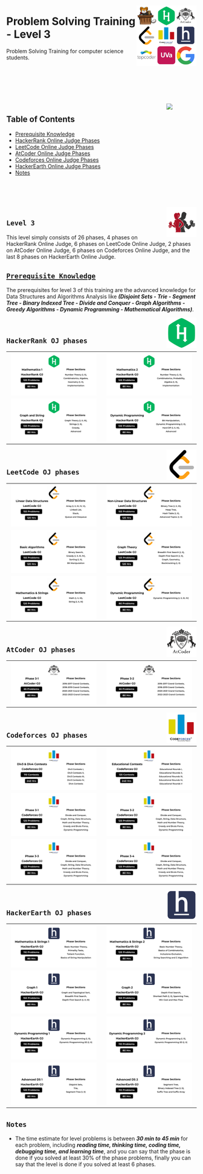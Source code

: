 <picture><img align="right" width="160" src="/logos/problem-solving-training.png"></img></picture>

# Problem Solving Training - Level 3
Problem Solving Training for computer science students.

<br><br><br><br>

<br>
<picture><img align="right" width="80" src="https://github.com/cs-MohamedAyman/cs-MohamedAyman/blob/master/repos-icons/agenda.png"></img></picture>

## Table of Contents
  * [Prerequisite Knowledge](#prerequisite-knowledge)
  * [HackerRank Online Judge Phases](#hackerrank-oj-phases)
  * [LeetCode Online Judge Phases](#leetcode-oj-phases)
  * [AtCoder Online Judge Phases](#atcoder-oj-phases)
  * [Codeforces Online Judge Phases](#codeforces-oj-phases)
  * [HackerEarth Online Judge Phases](#hackerearth-oj-phases)
  * [Notes](#notes)

<br><br><br><br>
<picture><img align="right" width="80" src="/logos/level-3.png"></img></picture>

## `Level 3`

This level simply consists of 26 phases, 4 phases on HackerRank Online Judge, 6 phases on LeetCode Online Judge, 2 phases on AtCoder Online Judge, 6 phases on Codeforces Online Judge, and the last 8 phases on HackerEarth Online Judge.

## [`Prerequisite Knowledge`](https://github.com/cs-MohamedAyman/Computer-Science-Trainings/blob/master/Advanced-Data-Structures-and-Algorithms/README.md)
The prerequisites for level 3 of this training are the advanced knowledge for Data Structures and Algorithms Analysis like ***(Disjoint Sets - Trie - Segment Tree - Binary Indexed Tree - Divide and Conquer - Graph Algorithms - Greedy Algorithms - Dynamic Programming - Mathematical Algorithms)***.

<picture><img align="right" width="80" src="/logos/hackerrank.png"></img></picture>
<br>

## `HackerRank OJ phases`

<table>
    <tbody>
        <tr>
<td align="center"><a href="/level-3/hackerrank/mathematics-1">              <img width="95%" src="/logos/hackerrank-07.png"></img></a></td>
<td align="center"><a href="/level-3/hackerrank/mathematics-2">              <img width="95%" src="/logos/hackerrank-08.png"></img></a></td>
        </tr>
        <tr>
<td align="center"><a href="/level-3/hackerrank/graph-string">               <img width="95%" src="/logos/hackerrank-09.png"></img></a></td>
<td align="center"><a href="/level-3/hackerrank/dynamic-programming">        <img width="95%" src="/logos/hackerrank-10.png"></img></a></td>
        </tr>
    </tbody>
</table>

<picture><img align="right" width="80" src="/logos/leetcode.png"></img></picture>
<br>

## `LeetCode OJ phases`

<table>
    <tbody>
        <tr>
<td align="center"><a href="/level-3/leetcode/linear-data-structures">       <img width="95%" src="/logos/leetcode-07.png"></img></a></td>
<td align="center"><a href="/level-3/leetcode/non-linear-data-structures">   <img width="95%" src="/logos/leetcode-08.png"></img></a></td>
        </tr>
        <tr>
<td align="center"><a href="/level-3/leetcode/basic-algorithms">             <img width="95%" src="/logos/leetcode-09.png"></img></a></td>
<td align="center"><a href="/level-3/leetcode/graph-theory">                 <img width="95%" src="/logos/leetcode-10.png"></img></a></td>
        </tr>
        <tr>
<td align="center"><a href="/level-3/leetcode/mathematics-strings">          <img width="95%" src="/logos/leetcode-11.png"></img></a></td>
<td align="center"><a href="/level-3/leetcode/dynamic-programming">          <img width="95%" src="/logos/leetcode-12.png"></img></a></td>
        </tr>
    </tbody>
</table>

<picture><img align="right" width="80" src="/logos/atcoder.png"></img></picture>
<br>

## `AtCoder OJ phases`

<table>
    <tbody>
        <tr>
<td align="center"><a href="/level-3/atcoder/phase-3-1">                     <img width="95%" src="/logos/atcoder-07.png"></img></a></td>
<td align="center"><a href="/level-3/atcoder/phase-3-2">                     <img width="95%" src="/logos/atcoder-08.png"></img></a></td>
        </tr>
    </tbody>
</table>

<picture><img align="right" width="80" src="/logos/codeforces.png"></img></picture>
<br>

## `Codeforces OJ phases`

<table>
    <tbody>
        <tr>
<td align="center"><a href="/level-3/codeforces/phase-3-1">                  <img width="95%" src="/logos/codeforces-09.png"></img></a></td>
<td align="center"><a href="/level-3/codeforces/phase-3-2">                  <img width="95%" src="/logos/codeforces-10.png"></img></a></td>
        </tr>
        <tr>
<td align="center"><a href="/level-3/codeforces/phase-3-1">                  <img width="95%" src="/logos/codeforces-11.png"></img></a></td>
<td align="center"><a href="/level-3/codeforces/phase-3-2">                  <img width="95%" src="/logos/codeforces-12.png"></img></a></td>
        </tr>
        <tr>
<td align="center"><a href="/level-3/codeforces/phase-3-3">                  <img width="95%" src="/logos/codeforces-13.png"></img></a></td>
<td align="center"><a href="/level-3/codeforces/phase-3-4">                  <img width="95%" src="/logos/codeforces-14.png"></img></a></td>
        </tr>
    </tbody>
</table>

<picture><img align="right" width="80" src="/logos/hackerearth.png"></img></picture>
<br>

## `HackerEarth OJ phases`

<table>
    <tbody>
        <tr>
<td align="center"><a href="/level-3/hackerearth/mathematics-strings-1">     <img width="95%" src="/logos/hackerearth-09.png"></img></a></td>
<td align="center"><a href="/level-3/hackerearth/mathematics-strings-2">     <img width="95%" src="/logos/hackerearth-10.png"></img></a></td>
        </tr>
        <tr>
<td align="center"><a href="/level-3/hackerearth/graph-1">                   <img width="95%" src="/logos/hackerearth-11.png"></img></a></td>
<td align="center"><a href="/level-3/hackerearth/graph-2">                   <img width="95%" src="/logos/hackerearth-12.png"></img></a></td>
        </tr>
        <tr>
<td align="center"><a href="/level-3/hackerearth/dynamic-programming-1">     <img width="95%" src="/logos/hackerearth-13.png"></img></a></td>
<td align="center"><a href="/level-3/hackerearth/dynamic-programming-2">     <img width="95%" src="/logos/hackerearth-14.png"></img></a></td>
        </tr>
        <tr>
<td align="center"><a href="/level-3/hackerearth/advanced-data-structures-1"><img width="95%" src="/logos/hackerearth-15.png"></img></a></td>
<td align="center"><a href="/level-3/hackerearth/advanced-data-structures-2"><img width="95%" src="/logos/hackerearth-16.png"></img></a></td>
        </tr>
    </tbody>
</table>

## `Notes`

* The time estimate for level problems is between ***30 min to 45 min*** for each problem, including ***reading time, thinking time, coding time, debugging time, and learning time***, and you can say that the phase is done if you solved at least 30% of the phase problems, finally you can say that the level is done if you solved at least 6 phases.

<br>

